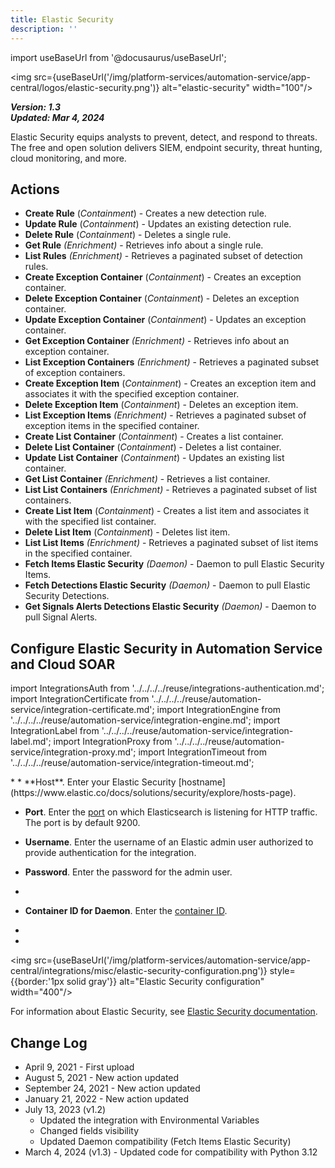 ```yaml
---
title: Elastic Security
description: ''
---
```


import useBaseUrl from '@docusaurus/useBaseUrl';

<img src={useBaseUrl('/img/platform-services/automation-service/app-central/logos/elastic-security.png')} alt="elastic-security" width="100"/>

***Version: 1.3  
Updated: Mar 4, 2024***

Elastic Security equips analysts to prevent, detect, and respond to threats. The free and open solution delivers SIEM, endpoint security, threat hunting, cloud monitoring, and more.

## Actions

* **Create Rule** (*Containment*) - Creates a new detection rule.
* **Update Rule** (*Containment*) - Updates an existing detection rule.
* **Delete Rule** (*Containment*) - Deletes a single rule.
* **Get Rule** *(Enrichment)* - Retrieves info about a single rule.
* **List Rules** *(Enrichment)* - Retrieves a paginated subset of detection rules.
* **Create Exception Container** (*Containment*) - Creates an exception container.
* **Delete Exception Container** (*Containment*) - Deletes an exception container.
* **Update Exception Container** (*Containment*) - Updates an exception container.
* **Get Exception Container** *(Enrichment)* - Retrieves info about an exception container.
* **List Exception Containers** *(Enrichment)* - Retrieves a paginated subset of exception containers.
* **Create Exception Item** (*Containment*) - Creates an exception item and associates it with the specified exception container.
* **Delete Exception Item** (*Containment*) - Deletes an exception item.
* **List Exception Items** *(Enrichment)* - Retrieves a paginated subset of exception items in the specified container.
* **Create List Container** (*Containment*) - Creates a list container.
* **Delete List Container** (*Containment*) - Deletes a list container.
* **Update List Container** (*Containment*) - Updates an existing list container.
* **Get List Container** *(Enrichment)* - Retrieves a list container.
* **List List Containers** *(Enrichment)* - Retrieves a paginated subset of list containers.
* **Create List Item** (*Containment*) - Creates a list item and associates it with the specified list container.
* **Delete List Item** (*Containment*) - Deletes list item.
* **List List Items** *(Enrichment)* - Retrieves a paginated subset of list items in the specified container.
* **Fetch Items Elastic Security** *(Daemon)* - Daemon to pull Elastic Security Items.
* **Fetch Detections Elastic Security** *(Daemon)* - Daemon to pull Elastic Security Detections.
* **Get Signals Alerts Detections Elastic Security** *(Daemon)* - Daemon to pull Signal Alerts.

## Configure Elastic Security in Automation Service and Cloud SOAR

import IntegrationsAuth from '../../../../reuse/integrations-authentication.md';
import IntegrationCertificate from '../../../../reuse/automation-service/integration-certificate.md';
import IntegrationEngine from '../../../../reuse/automation-service/integration-engine.md';
import IntegrationLabel from '../../../../reuse/automation-service/integration-label.md';
import IntegrationProxy from '../../../../reuse/automation-service/integration-proxy.md';
import IntegrationTimeout from '../../../../reuse/automation-service/integration-timeout.md';

<IntegrationsAuth/>
* <IntegrationLabel/>
* **Host**. Enter your Elastic Security [hostname](https://www.elastic.co/docs/solutions/security/explore/hosts-page).

* **Port**. Enter the [port](https://www.elastic.co/docs/reference/elasticsearch/configuration-reference/networking-settings) on which Elasticsearch is listening for HTTP traffic. The port is by default 9200.

* **Username**. Enter the username of an Elastic admin user authorized to provide authentication for the integration.

* **Password**. Enter the password for the admin user.
* <IntegrationCertificate/>
* **Container ID for Daemon**. Enter the [container ID](https://www.elastic.co/docs/reference/ecs/ecs-container#field-container-id).

* <IntegrationEngine/>
* <IntegrationProxy/>

<img src={useBaseUrl('/img/platform-services/automation-service/app-central/integrations/misc/elastic-security-configuration.png')} style={{border:'1px solid gray'}} alt="Elastic Security configuration" width="400"/>

For information about Elastic Security, see [Elastic Security documentation](https://www.elastic.co/docs/solutions/security).

## Change Log

* April 9, 2021 - First upload
* August 5, 2021 - New action updated
* September 24, 2021 - New action updated
* January 21, 2022 - New action updated
* July 13, 2023 (v1.2)
    + Updated the integration with Environmental Variables
    + Changed fields visibility
    + Updated Daemon compatibility (Fetch Items Elastic Security)
* March 4, 2024 (v1.3) - Updated code for compatibility with Python 3.12
